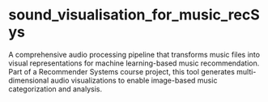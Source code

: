 # sound_visualisation_for_music_recSys
A comprehensive audio processing pipeline that transforms music files into visual representations for machine learning-based music recommendation. Part of a Recommender Systems course project, this tool generates multi-dimensional audio visualizations to enable image-based music categorization and analysis.
